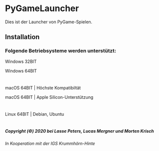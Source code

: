 # PyGameLauncher
Dies ist der Launcher von PyGame-Spielen.

## Installation

### Folgende Betriebsysteme werden unterstützt:

Windows 32BIT

Windows 64BIT

#

macOS 64BIT | Höchste Kompatibiltät

macOS 64BIT | Apple Silicon-Unterstützung

#

Linux 64BIT | Debian, Ubuntu


#####
#####
#
##### Copyright (©) 2020 bei Lasse Peters, Lucas Mergner und Morten Krisch
###### In Kooperation mit der IGS Krummhörn-Hinte

